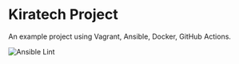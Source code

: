 # Kiratech Project
An example project using Vagrant, Ansible, Docker, GitHub Actions.

![Ansible Lint](https://github.com/cassanellicarlo/kiratech-project/workflows/Ansible%20Lint/badge.svg)